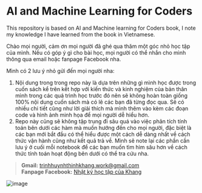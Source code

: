 # AI and Machine Learning for Coders

This repository is based on AI and Machine learning for Coders book, I note my knowledge I have learned from the book in Vietnamese.

Chào mọi người, cảm ơn mọi người đã ghé qua thăm một góc nhỏ học tập của mình. Nếu có góp ý gì cho bài học, mọi người có thể nhắn cho mình thông qua email hoặc fanpage Facebook nha.

Mình có 2 lưu ý nhỏ gửi đến mọi người nha: 
1. Nội dung trong trong repo này là dựa trên những gì mình học được trong cuốn sách kể trên kết hợp với kiến thức và kinh nghiệm của bản thân mình trong các quá trình học trước đó nên sẽ không hoàn toàn giống 100% nội dung cuốn sách mà có lẽ các bạn đã từng đọc qua. Sẽ có nhiều chi tiết cũng như lời giải thích mà mình thêm vào kèm các đoạn code và hình ảnh minh họa để mọi người dễ hiểu hơn. 
2. Repo này cũng sẽ không tập trung đi sâu quá vào việc phân tích tính toán bên dưới các hàm mà muốn hướng đến cho mọi người, đặc biệt là các bạn mới bắt đầu có thể hiểu được một cách dễ dàng nhất về cách thức vận hành cũng như kết quả trả về. Mình sẽ note lại các phần cần lưu ý ở cuối mỗi notebook để các bạn muốn tìm hìm sâu hơn về cách thức tính toán hoạt động bên dưới có thể tra cứu nha.
   
> **Gmail:** [trinhhuynhthinhkhang.work@gmail.com](mailto:trinhhuynhthinhkhang.work@gmail.com)<br>
**Fanpage Facebook:** [Nhật ký học tập của Khang](https://www.facebook.com/profile.php?id=61565368375171)

![image](https://github.com/user-attachments/assets/16dca784-fac6-4a1a-bd71-76b86e3f3a3c)
